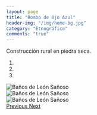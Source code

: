 ```yaml
---
layout: page
title: "Bombo de Ojo Azul"
header-img: "/img/home-bg.jpg"
category: "Etnográfico"
comments: "true"
---
```



Construcción rural en piedra seca.



<div id="myCarousel" class="carousel slide" data-ride="carousel">
  <!-- Indicators -->
  <ol class="carousel-indicators">
    <li data-target="#myCarousel" data-slide-to="0" class="active"></li>    <li data-target="#myCarousel" data-slide-to="1"></li>    <li data-target="#myCarousel" data-slide-to="2"></li>
  </ol>
  <!-- Wrapper for slides -->
  <div class="carousel-inner" role="listbox">
    <div class="item active">
      <img src="{{ site.github.url }}/img/banos-de-leon-sanoso-1.jpg" alt="Baños de León Sañoso">
    </div>
    <div class="item">
      <img src="{{ site.github.url }}/img/banos-de-leon-sanoso-2.jpg" alt="Baños de León Sañoso">
    </div>
    <div class="item">
      <img src="{{ site.github.url }}/img/banos-de-leon-sanoso-3.jpg" alt="Baños de León Sañoso">
    </div>
  <!-- Left and right controls -->
  <a class="left carousel-control" href="#myCarousel" role="button" data-slide="prev">
    <span class="glyphicon glyphicon-chevron-left" aria-hidden="true"></span>
    <span class="sr-only">Previous</span>
  </a>
  <a class="right carousel-control" href="#myCarousel" role="button" data-slide="next">
    <span class="glyphicon glyphicon-chevron-right" aria-hidden="true"></span>
    <span class="sr-only">Next</span>
  </a>
</div>


